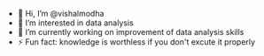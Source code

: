 - 👋 Hi, I’m @vishalmodha
- 👀 I’m interested in data analysis
- 🌱 I’m currently working on improvement of data analysis skills
- ⚡ Fun fact: knowledge is worthless if you don't excute it properly

<!---
vishalmodha/vishalmodha is a ✨ special ✨ repository because its `README.md` (this file) appears on your GitHub profile.
You can click the Preview link to take a look at your changes.
--->
